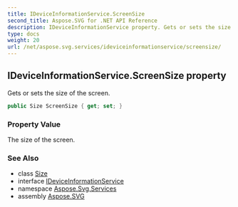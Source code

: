 ```yaml
---
title: IDeviceInformationService.ScreenSize
second_title: Aspose.SVG for .NET API Reference
description: IDeviceInformationService property. Gets or sets the size of the screen
type: docs
weight: 20
url: /net/aspose.svg.services/ideviceinformationservice/screensize/
---
```

## IDeviceInformationService.ScreenSize property

Gets or sets the size of the screen.

```csharp
public Size ScreenSize { get; set; }
```

### Property Value

The size of the screen.

### See Also

* class [Size](../../../aspose.svg.drawing/size/)
* interface [IDeviceInformationService](../)
* namespace [Aspose.Svg.Services](../../../aspose.svg.services/)
* assembly [Aspose.SVG](../../../)
